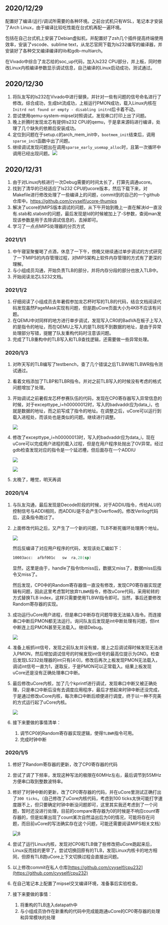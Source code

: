 ## 2020/12/29

配置好了编译/运行/调试所需要的各种环境。之前台式机只有WSL，笔记本才安装了Arch Linux，由于编译比较吃性能在台式机再配一遍环境。

包括在自己台式机上安装了Debian虚拟机，并配置好了zsh几个插件提高终端使用效率，安装了vscode、sublime text，从龙芯官网下载为ls232编写的编译器，并安装好了各种交叉编译编译的lib和gdb-multiarch。

在Vivado中综合了龙芯给的soc\_up代码，加入ls232 CPU部分，并上板，同时修改Linux内核编译参数显示调试信息，自己编译的Linux启动成功，测试通过。

## 2020/12/30

1. 将队友写的ls232在Vivado中进行替换，并针对一些有问题的信号命名进行了修改。综合成功，生成bit流成功，上板运行PMON成功，载入Linux内核在`Initrd not found or empty - disabling initrd`后卡着不动。
2. 尝试使用qemu-system-mipsel对照调试，发现串口打印上出了问题。
3. 晚上折腾时发现龙芯有提供ls232 CPU的qemu，于是拿来源码进行编译，处理了几个缺失的依赖后安装成功。
4. 定位到问题在于setup.c的arch_mem_init中，`bootmem_init`结束后，调用`sparse_init`函数中出了问题。
5. 继续调试发现问题出在调用`sparse_early_usemap_alloc`时，且第一次循环中调用已经出现问题。![](1.PNG)

## 2020/12/31

1. 由于对Linux内核进行一次Debug需要的时间太长了，打算先调通ucore。
2. 找到了清华的已经适应了ls232 CPU的ucore版本，然后下载下来，对Makefile进行修改处理了一些编译上的问题，commit到的自己的一个github仓库中。https://github.com/cyyself/ucore-thumips
3. 解决了ucore的MIPS版本调试的问题，从下午开始到晚上一直在解决ld一直没有.stab和.stabstr的问题，最后发现是ld的时候被加上了-S参数，查阅man发现该参数是用于去除调试信息的，去掉即可。
4. 学习了一点点MIPS处理器的分页方式

### 2021/1/1

1. 中午寝室聚餐喝了点酒，休息了一下午，傍晚又继续通过单步调试的方式研究了一下MIPS的内存管理过程，对MIPS架构上软件内存管理的方式有了更深的理解。
2. 与小组成员沟通，开始负责TLB的部分，并将内存分段的部分也放入TLB中。
3. 开始阅读龙芯LS232文档。

### 2021/1/2

1. 仔细阅读了小组成员去年暑假参加龙芯杯时写的TLB的代码，结合文档阅读代码发现虽然PageMask实现有问题，但是跑uCore页面大小为4KB不应该有问题。
2. 在QEMU中对同样的地方进行单步调试，发现写入CR0的BadVA在板子上写入的是指令的地址，而在QEMU上写入的是TLB找不到数据的地址，是由于异常处理部分写错，提醒了队友重构代码时注意该问题。
3. 完成了TLB重构中的TLB写入和TLB查找逻辑，还需要做一些异常处理。

### 2020/1/3

1. 对昨天写的TLB编写了testbench，查了几个错误之后TLBWI和TLBWR指令测试通过。

2. 看着文档添加了TLBP和TLBR指令。并对之前TLB写入的时候没有考虑的格式问题增加了处理。

3. 开始调试之前暑假龙芯杯参赛队伍的代码，发现在CP0寄存器写入异常信息的时候，对于excepttype_i=h00000012时，写入的badvaddr应为data_i，也就是数据的地址，而之前写成了指令的地址。在调整之后，uCore可以运行到载入进程处，而该处也是类似的问题。继续进行调整。

   ![](2.PNG)

4. 修改了excepttype_i=h00000013时，写入的badvaddr应为data_i，现在uCore可以完成用户进程的载入过程，但是在用户程序处抛出了OV异常。经过gdb检查发现对应的指令是一个延迟槽，但后面存在一个ADDIU

   ![](3.PNG)

   ![](4.png)

5. 太晚了，睡觉，明天再调

### 2020/1/4

1. 与队友沟通，最后发现是Decode阶段的时候，对于ADDIU指令，传给ALU的控制信号与ADDI相同，而ADDIU是不会产生Overflow的。修改Verilog代码后，这条指令跑过了。

2. 上面修改代码之后，又产生了一个新的问题，TLB不断死循环处理两个地址。

   ![](5.png)

   然后反编译了对应用户程序的代码，发现该处汇编如下：

   ```asm
   10003acc:  afbf001c   sw  ra,28(sp)
   ```

   显然，这里是由于，handle了指令tlbmiss后，数据又miss了，数据miss后指令又miss了。

   然后发现，CP0中的Random寄存器值一直没有修改，发现CP0寄存器实现逻辑有问题，因此这里考虑暂时放弃`TLBWR`指令，修改uCore代码，采用轮转的方式替换TLB index，这样只需要使用TLBWI指令即可。当然，事后还要修改Random寄存器的实现。

3. 成功运行uCore用户进程，但是串口中断存在问题导致无法输入指令。而连接串口中断后PMON都无法运行。询问队友后发现是int中断处理有问题，但int中断连上后PMON甚至无法载入。继续Debug。

   ![](6.png)

4. 准备上板抓int信号，发现之前队友并没有接，接上之后调试得时候发现无法进入PMON，然后增加调试信号的时候发现int信号的最高位提示为GND。检查后发现LS232处理器的int只有[4:0]，修改后再次上板发现PMON无法载入，调试int信号一直为1，遂取反，于是PMON可以正常载入。结果上板发现uCore还是没有正确处理串口中断。

5. 最后修改uCore内核，加了几个kprintf进行调试，发现串口中断又被正确处理，只是串口中断后没有去调度应用程序，最后才想起来时钟中断还没完成，于是通过修改uCore内核，每次串口中断后顺便进行调度，终于以一种不完美的方式运行起了uCore内核。

   ![](7.PNG)

6. 接下来要做的事情清单：

   1. 调节CP0的Random寄存器实现逻辑，使得`TLBWR`指令可用。
   2. 完成时钟中断

### 2020/1/5

1. 修好了Random寄存器的更新，改了CP0寄存器的代码

2. 尝试了调了下频率，发现这种写法的极限在60MHz左右，最后调节到55MHz方便串口取到整数波特率。

3. 修好了时钟中断的更新，改了CP0寄存器的代码，并在uCore里测试正确打出了`300 ticks`。（自己修改了uCore内核代码，考虑到100 ticks太快可能打字速度跟不上，但只要确定时钟中断没问题即可，这里其实我还考虑到了一个问题，暂时还没进行处理，目前的compare寄存器为0的时候是不响应count寄存器的，但是如果出现了count某次自然溢出后为0的情况，可能将存在问题，而目前uCore的写法确实存在这个问题，可能还需要阅读MIPS相关文档）

   ![8](8.PNG)

4. 尝试了运行Linux内核，发现对CP0和TLB做了些修改把uCore跑起来后，Linux反而挂的更早了。尝试切换回原有的TLB，发现Linux内核卡的地方相同，但原有TLB跑uCore上下文切换过程会直接出问题。

5. 以上修改commit在私人仓库[https://github.com/cyyself/cpu232](https://github.com/cyyself/cpu232)

6. 在自己笔记本上配置了mipsel交叉编译环境，准备事后实验检查。

7. 接下来要做的事情：

   1. 将重构的TLB连入datapath中
   2. 与小组成员协作在新重构的代码中完成能跑通uCore的CP0寄存器的处理和异常模块的处理

